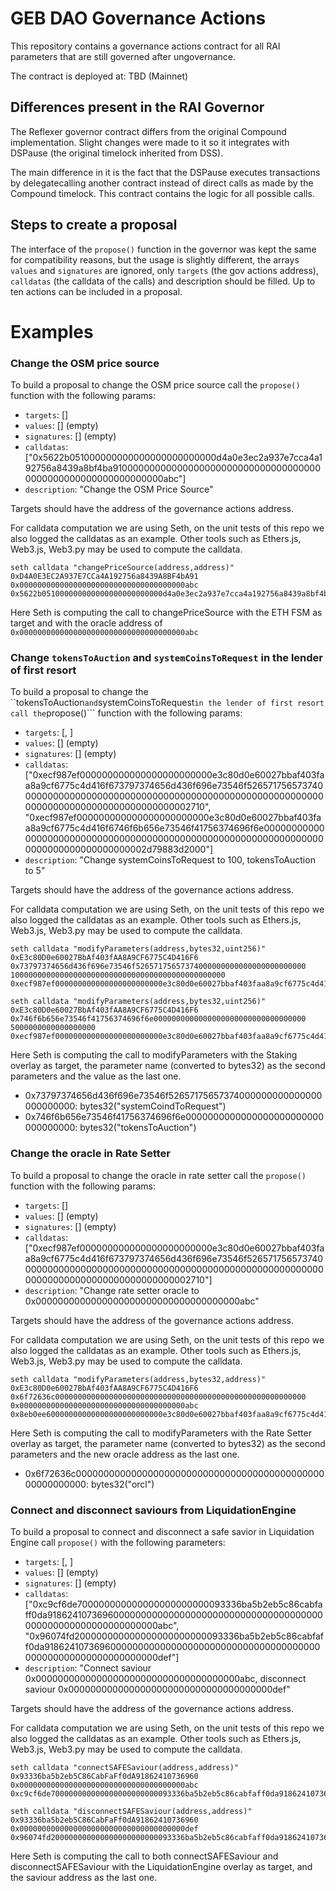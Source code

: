 # GEB DAO Governance Actions

This repository contains a governance actions contract for all RAI parameters that are still governed after ungovernance.

The contract is deployed at: TBD (Mainnet)

## Differences present in the RAI Governor

The Reflexer governor contract differs from the original Compound implementation. Slight changes were made to it so it integrates with DSPause (the original timelock inherited from DSS).

The main difference in it is the fact that the DSPause executes transactions by delegatecalling another contract instead of direct calls as made by the Compound timelock. This contract contains the logic for all possible calls.

## Steps to create a proposal

The interface of the ```propose()``` function in the governor was kept the same for compatibility reasons, but the usage is slightly different, the arrays ```values``` and ```signatures``` are ignored, only ```targets``` (the gov actions address), ```calldatas``` (the calldata of the calls) and description should be filled. Up to ten actions can be included in a proposal.

# Examples

### Change the OSM price source
To build a proposal to change the OSM price source call the ```propose()``` function with the following params:
- ```targets```: [<Governance actions contract address>] 
- ```values```: [] (empty) 
- ```signatures```: [] (empty)
- ```calldatas```: ["0x5622b051000000000000000000000000d4a0e3ec2a937e7cca4a192756a8439a8bf4ba910000000000000000000000000000000000000000000000000000000000000abc"]
- ```description```: "Change the OSM Price Source" 

Targets should have the address of the governance actions address.

For calldata computation we are using Seth, on the unit tests of this repo we also logged the calldatas as an example. Other tools such as Ethers.js, Web3.js, Web3.py may be used to compute the calldata.

```
seth calldata "changePriceSource(address,address)" 0xD4A0E3EC2A937E7CCa4A192756a8439A8BF4bA91 0x0000000000000000000000000000000000000abc
0x5622b051000000000000000000000000d4a0e3ec2a937e7cca4a192756a8439a8bf4ba910000000000000000000000000000000000000000000000000000000000000abc
```

Here Seth is computing the call to changePriceSource with the ETH FSM as target and with the oracle address of ```0x0000000000000000000000000000000000000abc```

### Change ```tokensToAuction``` and ```systemCoinsToRequest``` in the lender of first resort
To build a proposal to change the ``tokensToAuction``` and ```systemCoinsToRequest``` in the lender of first resort call the ```propose()``` function with the following params:
- ```targets```: [<Governance actions contract address>, <Governance actions contract address>] 
- ```values```: [] (empty) 
- ```signatures```: [] (empty)
- ```calldatas```: ["0xecf987ef000000000000000000000000e3c80d0e60027bbaf403faa8a9cf6775c4d416f673797374656d436f696e73546f526571756573740000000000000000000000000000000000000000000000000000000000000000000000000000000000002710", "0xecf987ef000000000000000000000000e3c80d0e60027bbaf403faa8a9cf6775c4d416f6746f6b656e73546f41756374696f6e000000000000000000000000000000000000000000000000000000000000000000000000000000000000002d79883d2000"]
- ```description```: "Change systemCoinsToRequest to 100, tokensToAuction to 5" 

Targets should have the address of the governance actions address.

For calldata computation we are using Seth, on the unit tests of this repo we also logged the calldatas as an example. Other tools such as Ethers.js, Web3.js, Web3.py may be used to compute the calldata.

```
seth calldata "modifyParameters(address,bytes32,uint256)" 0xE3c80D0e60027BbAf403fAA8A9CF6775C4D416F6 0x73797374656d436f696e73546f52657175657374000000000000000000000000 100000000000000000000000000000000000000000000000
0xecf987ef000000000000000000000000e3c80d0e60027bbaf403faa8a9cf6775c4d416f673797374656d436f696e73546f52657175657374000000000000000000000000000000000000000000000000118427b3b4a05bc8a8a4de845986800000000000

seth calldata "modifyParameters(address,bytes32,uint256)" 0xE3c80D0e60027BbAf403fAA8A9CF6775C4D416F6 0x746f6b656e73546f41756374696f6e0000000000000000000000000000000000 5000000000000000000
0xecf987ef000000000000000000000000e3c80d0e60027bbaf403faa8a9cf6775c4d416f6746f6b656e73546f41756374696f6e00000000000000000000000000000000000000000000000000000000000000000000000000000000004563918244f40000
```

Here Seth is computing the call to modifyParameters with the Staking overlay as target, the parameter name (converted to bytes32) as the second parameters and the value as the last one.

- 0x73797374656d436f696e73546f52657175657374000000000000000000000000: bytes32("systemCoindToRequest")
- 0x746f6b656e73546f41756374696f6e0000000000000000000000000000000000: bytes32("tokensToAuction")

### Change the oracle in Rate Setter
To build a proposal to change the oracle in rate setter call the ```propose()``` function with the following params:
- ```targets```: [<Governance actions contract address>] 
- ```values```: [] (empty) 
- ```signatures```: [] (empty)
- ```calldatas```: ["0xecf987ef000000000000000000000000e3c80d0e60027bbaf403faa8a9cf6775c4d416f673797374656d436f696e73546f526571756573740000000000000000000000000000000000000000000000000000000000000000000000000000000000002710"]
- ```description```: "Change rate setter oracle to 0x0000000000000000000000000000000000000abc" 

Targets should have the address of the governance actions address.

For calldata computation we are using Seth, on the unit tests of this repo we also logged the calldatas as an example. Other tools such as Ethers.js, Web3.js, Web3.py may be used to compute the calldata.

```
seth calldata "modifyParameters(address,bytes32,address)" 0xE3c80D0e60027BbAf403fAA8A9CF6775C4D416F6 0x6f72636c00000000000000000000000000000000000000000000000000000000 0x0000000000000000000000000000000000000abc
0x8eb0ee60000000000000000000000000e3c80d0e60027bbaf403faa8a9cf6775c4d416f66f72636c000000000000000000000000000000000000000000000000000000000000000000000000000000000000000000000000000000000000000000000abc

```

Here Seth is computing the call to modifyParameters with the Rate Setter overlay as target, the parameter name (converted to bytes32) as the second parameters and the new oracle address as the last one.

- 0x6f72636c00000000000000000000000000000000000000000000000000000000: bytes32("orcl")


### Connect and disconnect saviours from LiquidationEngine
To build a proposal to connect and disconnect a safe savior in Liquidation Engine call ```propose()``` with the following parameters:
- ```targets```: [<Governance actions contract address>, <Governance actions contract address>] 
- ```values```: [] (empty) 
- ```signatures```: [] (empty)
- ```calldatas```: ["0xc9cf6de700000000000000000000000093336ba5b2eb5c86cabfaff0da918624107369600000000000000000000000000000000000000000000000000000000000000abc", "0x96074fd200000000000000000000000093336ba5b2eb5c86cabfaff0da918624107369600000000000000000000000000000000000000000000000000000000000000def"]
- ```description```: "Connect saviour 0x0000000000000000000000000000000000000abc, disconnect saviour 0x0000000000000000000000000000000000000def" 

Targets should have the address of the governance actions address.

For calldata computation we are using Seth, on the unit tests of this repo we also logged the calldatas as an example. Other tools such as Ethers.js, Web3.js, Web3.py may be used to compute the calldata.

```
seth calldata "connectSAFESaviour(address,address)" 0x93336ba5b2eb5C86CabFaFf0dA91862410736960 0x0000000000000000000000000000000000000abc 
0xc9cf6de700000000000000000000000093336ba5b2eb5c86cabfaff0da918624107369600000000000000000000000000000000000000000000000000000000000000abc

seth calldata "disconnectSAFESaviour(address,address)" 0x93336ba5b2eb5C86CabFaFf0dA91862410736960 0x0000000000000000000000000000000000000def 
0x96074fd200000000000000000000000093336ba5b2eb5c86cabfaff0da918624107369600000000000000000000000000000000000000000000000000000000000000def
```

Here Seth is computing the call to both connectSAFESaviour and disconnectSAFESaviour with the LiquidationEngine overlay as target, and the saviour address as the last one.